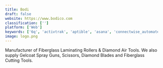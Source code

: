 ```yaml
---
title: Bodi
draft: false 
website: https://www.bodico.com
classification: ['']
platform: ['Web']
keywords: ['6q', 'activtrak', 'aptible', 'asana', 'connectwise_automate', 'ekran_system', 'employee_trail', 'fairtrak', 'looker', 'netwrix_auditor', 'playvox', 'sophos_utm', 'tantacomm', 'veriato_investigator', 'watchguard_unified_threat_management', 'west_cloud_contact_pro', 'workpuls', 'imonitor_365']
image: logo.png
---
```

Manufacturer of Fiberglass Laminating Rollers & Diamond Air Tools. We also supply Gelcoat Spray Guns, Scissors, Diamond Blades and Fiberglass Cutting Tools.